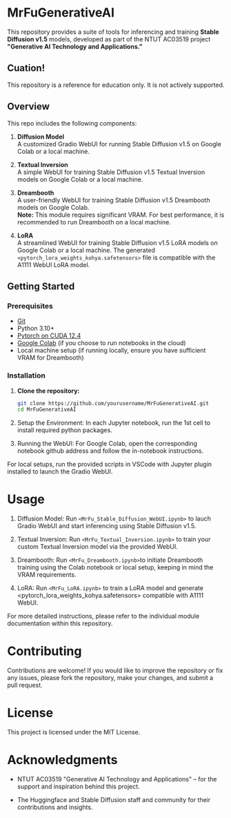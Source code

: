 # MrFuGenerativeAI

This repository provides a suite of tools for inferencing and training **Stable Diffusion v1.5** models, developed as part of the NTUT AC03519 project **"Generative AI Technology and Applications."**

## Cuation!
This repository is a reference for education only. It is not actively supported.

## Overview

This repo includes the following components:

1. **Diffusion Model**  
   A customized Gradio WebUI for running Stable Diffusion v1.5 on Google Colab or a local machine.

2. **Textual Inversion**  
   A simple WebUI for training Stable Diffusion v1.5 Textual Inversion models on Google Colab or a local machine.

3. **Dreambooth**  
   A user-friendly WebUI for training Stable Diffusion v1.5 Dreambooth models on Google Colab.  
   **Note:** This module requires significant VRAM. For best performance, it is recommended to run Dreambooth on a local machine.

4. **LoRA**  
   A streamlined WebUI for training Stable Diffusion v1.5 LoRA models on Google Colab or a local machine. The generated `<pytorch_lora_weights_kohya.safetensors>` file is compatible with the A1111 WebUI LoRA model.

## Getting Started

### Prerequisites

- [Git](https://git-scm.com/)
- Python 3.10+
- [Pytorch on CUDA 12.4](https://pytorch.org/)
- [Google Colab](https://colab.research.google.com/) (if you choose to run notebooks in the cloud)
- Local machine setup (if running locally, ensure you have sufficient VRAM for Dreambooth)


### Installation

1. **Clone the repository:**

   ```bash
   git clone https://github.com/yourusername/MrFuGenerativeAI.git
   cd MrFuGenerativeAI

2. Setup the Environment: In each Jupyter notebook, run the 1st cell to install required python packages.

3. Running the WebUI: For Google Colab, open the corresponding notebook github address and follow the in-notebook instructions.

For local setups, run the provided scripts in VSCode with Jupyter plugin installed to launch the Gradio WebUI.

# Usage
1. Diffusion Model: Run `<MrFu_Stable_Diffusion_WebUI.ipynb>` to lauch Gradio WebUI and start inferencing using Stable Diffusion v1.5.

2. Textual Inversion: Run `<MrFu_Textual_Inversion.ipynb>` to train your custom Textual Inversion model via the provided WebUI.

3. Dreambooth: Run `<MrFu_Dreambooth.ipynb>`to initiate Dreambooth training using the Colab notebook or local setup, keeping in mind the VRAM requirements.

4. LoRA: Run `<MrFu_LoRA.ipynb>` to train a LoRA model and generate <pytorch_lora_weights_kohya.safetensors> compatible with A1111 WebUI.

For more detailed instructions, please refer to the individual module documentation within this repository.

# Contributing
Contributions are welcome! If you would like to improve the repository or fix any issues, please fork the repository, make your changes, and submit a pull request.

# License
This project is licensed under the MIT License. 

# Acknowledgments
- NTUT AC03519 "Generative AI Technology and Applications" – for the support and inspiration behind this project.

- The Huggingface and Stable Diffusion staff and community for their contributions and insights.